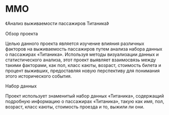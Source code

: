 # MMO
《Анализ выживаемости пассажиров Титаника》

Обзор проекта

Целью данного проекта является изучение влияния различных факторов на выживаемость пассажиров путем анализа набора данных о пассажирах «Титаника». Используя методы визуализации данных и статистического анализа, этот проект выявляет взаимосвязь между такими факторами, как пол, класс каюты, возраст, стоимость билета и процент выживших, предоставляя новую перспективу для понимания этого исторического события.

Набор данных

Проект использует знаменитый набор данных «Титаника», содержащий подробную информацию о пассажирах «Титаника», такую ​​как имя, пол, возраст, класс каюты, стоимость проезда и то, выжили ли они.

